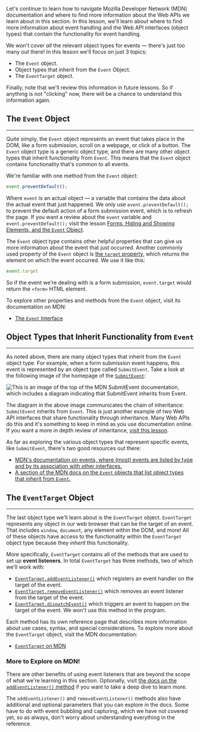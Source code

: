 Let's continue to learn how to navigate Mozilla Developer Network (MDN) documentation and where to find more information about the Web APIs we learn about in this section. In this lesson, we'll learn about where to find more information about event handling and the Web API interfaces (object types) that contain the functionality for event handling. 

We won't cover _all_ the relevant object types for events — there's just too many out there! In this lesson we'll focus on just 3 topics:

* The `Event` object.
* Object types that inherit from the `Event` Object.
* The `EventTarget` object.

Finally, note that we'll review this information in future lessons. So if anything is not "clicking" now, there will be a chance to understand this information again. 

## The `Event` Object
---

Quite simply, the `Event` object represents an event that takes place in the DOM, like a form submission, scroll on a webpage, or click of a button. The `Event` object type is a generic object type, and there are many other object types that inherit functionality from `Event`. This means that the `Event` object contains functionality that's common to all events. 

We're familiar with one method from the `Event` object:

```js
event.preventDefault();
```

Where `event` is an actual object — a variable that contains the data about the actual event that just happened. We only use `event.preventDefault();` to prevent the default action of a form submission event, which is to refresh the page. If you want a review about the `event` variable and `event.preventDefault();` visit the lesson [Forms, Hiding and Showing Elements, and the `Event` Object](https://new.learnhowtoprogram.com/introduction-to-programming/javascript-and-web-browsers/forms-hiding-and-showing-elements-and-the-event-object).

The `Event` object type contains other helpful properties that can give us more information about the event that just occurred. Another commonly used property of the `Event` object is [the `target` property](https://developer.mozilla.org/en-US/docs/Web/API/Event/target), which returns the element on which the event occurred. We use it like this: 

```js
event.target
```

So if the event we're dealing with is a form submission, `event.target` would return the `<form>` HTML element.

To explore other properties and methods from the `Event` object, visit its documentation on MDN:

* [The `Event` Interface](https://developer.mozilla.org/en-US/docs/Web/API/Event)

## Object Types that Inherit Functionality from `Event`
---

As noted above, there are many object types that inherit from the `Event` object type. For example, when a form submission event happens, this event is represented by an object type called `SubmitEvent`. Take a look at the following image of the homepage of the [`SubmitEvent`](https://developer.mozilla.org/en-US/docs/Web/API/SubmitEvent):

![This is an image of the top of the MDN `SubmitEvent` documentation, which includes a diagram indicating that `SubmitEvent` inherits from `Event`.](https://learnhowtoprogram.s3.us-west-2.amazonaws.com/Intermediate+JavaScript/Object-Oriented-JavaScript-2020/submit-event-inheritance.png)

The diagram in the above image communicates the chain of inheritance: `SubmitEvent` inherits from `Event`. This is just another example of two Web API interfaces that share functionality through inheritance. Many Web APIs do this and it's something to keep in mind as you use documentation online. If you want a more in depth review of inheritance, [visit this lesson](https://new.learnhowtoprogram.com/introduction-to-programming/javascript-and-web-browsers/understanding-web-apis-interfaces-object-types-and-inheritance).

As far as exploring the various object types that represent specific events, like `SubmitEvent`, there's two good resources out there:

* [MDN's documentation on events, where (most) events are listed by type and by its association with other interfaces.](https://developer.mozilla.org/en-US/docs/Web/Events)
* [A section of the MDN docs on the `Event` objects that list object types that inherit from `Event`.](https://developer.mozilla.org/en-US/docs/Web/API/Event#interfaces_based_on_event)

## The `EventTarget` Object
---

The last object type we'll learn about is the `EventTarget` object. `EventTarget` represents any object in our web browser that can be the target of an event. That includes `window`, `document`, any element within the DOM, and more! All of these objects have access to the functionality within the `EventTarget` object type because they _inherit_ this functionality.

More specifically, `EventTarget` contains all of the methods that are used to set up **event listeners**. In total `EventTarget` has three methods, two of which we'll work with:

* [`EventTarget.addEventListener()`](https://developer.mozilla.org/en-US/docs/Web/API/EventTarget/addEventListener) which registers an event handler on the target of the event.
* [`EventTarget.removeEventListener()`](https://developer.mozilla.org/en-US/docs/Web/API/EventTarget/removeEventListener) which removes an event listener from the target of the event.
* [`EventTarget.dispatchEvent()`](https://developer.mozilla.org/en-US/docs/Web/API/EventTarget/dispatchEvent) which triggers an event to happen on the target of the event. We won't use this method in the program. 

Each method has its own reference page that describes more information about use cases, syntax, and special considerations. To explore more about the `EventTarget` object, visit the MDN documentation:

* [`EventTarget` on MDN](https://developer.mozilla.org/en-US/docs/Web/API/EventTarget)

### More to Explore on MDN!

There are other benefits of using event listeners that are beyond the scope of what we're learning in this section. Optionally, visit [the docs on the `addEventListener()` method](https://developer.mozilla.org/en-US/docs/Web/API/EventTarget/addEventListener) if you want to take a deep dive to learn more. 

The `addEventListener()` and `removeEventListener()` methods also have additional and optional parameters that you can explore in the docs. Some have to do with event bubbling and capturing, which we have not covered yet, so as always, don't worry about understanding everything in the reference. 
